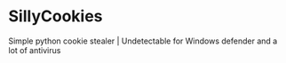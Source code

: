 # SillyCookies
Simple python cookie stealer | Undetectable for Windows defender and a lot of antivirus
